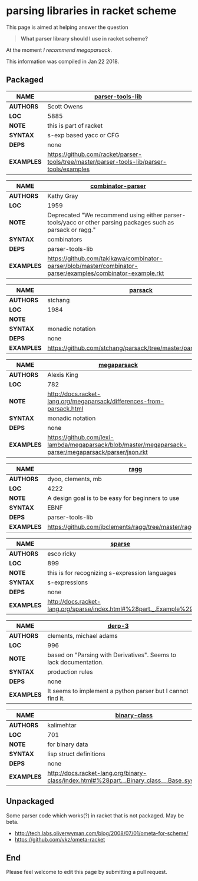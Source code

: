 # parsing libraries in racket scheme

This page is aimed at helping answer the question

> **What parser library should I use in racket scheme?**

At the moment *I recommend megaparsack*.

This information was compiled in Jan 22 2018.

## Packaged

| **NAME** | [parser-tools-lib](http://docs.racket-lang.org/parser-tools/index.html?q=parser-tools) |
|----------|------|
| **AUTHORS** | Scott Owens |
| **LOC** | 5885 |
| **NOTE** | this is part of racket |
| **SYNTAX** | s-exp based yacc or CFG |
| **DEPS** | none |
| **EXAMPLES** | https://github.com/racket/parser-tools/tree/master/parser-tools-lib/parser-tools/examples |


| **NAME** | [combinator-parser](http://docs.racket-lang.org/combinator-parser/index.html) |
|----------|------|
| **AUTHORS** | Kathy Gray |
| **LOC** | 1959 |
| **NOTE** | Deprecated "We recommend using either parser-tools/yacc or other parsing packages such as parsack or ragg." |
| **SYNTAX** | combinators |
| **DEPS** | parser-tools-lib |
| **EXAMPLES** | https://github.com/takikawa/combinator-parser/blob/master/combinator-parser/examples/combinator-example.rkt |

| **NAME** | [parsack](http://docs.racket-lang.org/parsack/index.html) |
|----------|------|
| **AUTHORS** | stchang |
| **LOC** | 1984 |
| **NOTE** | |
| **SYNTAX** | monadic notation |
| **DEPS** | none |
| **EXAMPLES** | https://github.com/stchang/parsack/tree/master/parsack/examples |


| **NAME** | [megaparsack](http://docs.racket-lang.org/megaparsack/) |
|----------|------|
| **AUTHORS** | Alexis King |
| **LOC** | 782 |
| **NOTE** | http://docs.racket-lang.org/megaparsack/differences-from-parsack.html |
| **SYNTAX** | monadic notation |
| **DEPS** | none |
| **EXAMPLES** | https://github.com/lexi-lambda/megaparsack/blob/master/megaparsack-parser/megaparsack/parser/json.rkt |


| **NAME** | [ragg](https://pkgs.racket-lang.org/package/ragg) |
|----------|------|
| **AUTHORS** | dyoo, clements, mb |
| **LOC** | 4222 |
| **NOTE** | A design goal is to be easy for beginners to use |
| **SYNTAX** | EBNF |
| **DEPS** | parser-tools-lib |
| **EXAMPLES** | https://github.com/jbclements/ragg/tree/master/ragg/examples |


| **NAME** | [sparse](http://docs.racket-lang.org/sparse/index.html) |
|----------|------|
| **AUTHORS** | esco ricky |
| **LOC** | 899 |
| **NOTE** | this is for recognizing s-expression languages |
| **SYNTAX** | s-expressions |
| **DEPS** | none |
| **EXAMPLES** | http://docs.racket-lang.org/sparse/index.html#%28part._.Example%29 |


| **NAME** | [derp-3](https://pkgs.racket-lang.org/package/derp-3) |
|----------|------|
| **AUTHORS** | clements, michael adams |
| **LOC** | 996 |
| **NOTE** | based on "Parsing with Derivatives". Seems to lack documentation. |
| **SYNTAX** | production rules |
| **DEPS** | none |
| **EXAMPLES** | It seems to implement a python parser but I cannot find it. |


| **NAME** | [binary-class](https://pkgs.racket-lang.org/package/binary-class) |
|----------|------|
| **AUTHORS** | kalimehtar |
| **LOC** | 701 |
| **NOTE** | for binary data |
| **SYNTAX** | lisp struct definitions |
| **DEPS** | none |
| **EXAMPLES** | http://docs.racket-lang.org/binary-class/index.html#%28part._.Binary_class__.Base_system_%29 |

## Unpackaged

Some parser code which works(?) in racket that is not packaged. May be beta.

* http://tech.labs.oliverwyman.com/blog/2008/07/01/ometa-for-scheme/
* https://github.com/vkz/ometa-racket

## End

Please feel welcome to edit this page by submitting a pull request.
